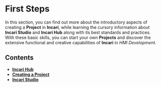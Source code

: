 # First Steps

In this section, you can find out more about the introductory aspects of creating a **Project** in **Incari**, while learning the cursory information about **Incari Studio** and **Incari Hub** along with its best standards and practices. With these basic skills, you can start your own **Projects** and discover the extensive functional and creative capabilities of **Incari** in *HMI Development*. 

## Contents

* [**Incari Hub**](incari-hub.md)
* [**Creating a Project**](creating-a-project.md)
* [**Incari Studio**](incari-studio.md)
<!--* [**Standards and Best Practices**](best-standards-and-practices.md)-->